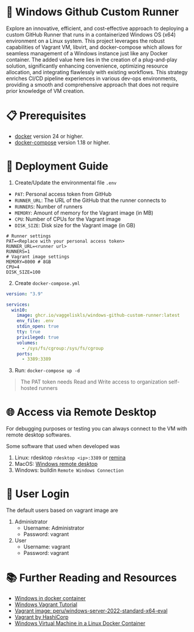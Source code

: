 # 🏃 Windows Github Custom Runner 

Explore an innovative, efficient, and cost-effective approach to deploying a custom GitHub Runner that runs in a containerized Windows OS (x64) environment on a Linux system. This project leverages the robust capabilities of Vagrant VM, libvirt, and docker-compose which allows for seamless management of a Windows instance just like any Docker container. The added value here lies in the creation of a plug-and-play solution, significantly enhancing convenience, optimizing resource allocation, and integrating flawlessly with existing workflows. This strategy enriches CI/CD pipeline experiences in various dev-ops environments, providing a smooth and comprehensive approach that does not require prior knowledge of VM creation. 

# 📋 Prerequisites

- [docker](https://www.docker.com/)  version 24 or higher.
- [docker-compose](https://www.docker.com/) version 1.18 or higher.

# 🚀 Deployment Guide

1. Create/Update the environmental file `.env`
  - `PAT`: Personal access token from GitHub
  - `RUNNER_URL`: The URL of the GitHub that the runner connects to
  - `RUNNERS`: Number of runners
  - `MEMORY`: Amount of memory for the Vagrant image (in MB)
  - `CPU`: Number of CPUs for the Vagrant image
  - `DISK_SIZE`: Disk size for the Vagrant image (in GB)
```env
# Runner settings
PAT=<Replace with your personal access token>
RUNNER_URL=<runner url>
RUNNERS=1
# Vagrant image settings
MEMORY=8000 # 8GB
CPU=4
DISK_SIZE=100
```
2. Create `docker-compose.yml`
```yaml
version: "3.9"

services:
  win10:
    image: ghcr.io/vaggeliskls/windows-github-custom-runner:latest
    env_file: .env
    stdin_open: true
    tty: true
    privileged: true
    volumes:
      - /sys/fs/cgroup:/sys/fs/cgroup
    ports:
      - 3389:3389
```
3. Run: `docker-compose up -d`

> The PAT token needs Read and Write access to organization self-hosted runners


# 🌐 Access via Remote Desktop
For debugging purposes or testing you can always connect to the VM with remote desktop softwares.

Some software that used when developed was 
1. Linux: rdesktop `rdesktop <ip>:3389` or [remina](https://remmina.org/)
2. MacOS: [Windows remote desktop](https://apps.apple.com/us/app/microsoft-remote-desktop/id1295203466?mt=12)
3. Windows: buildin `Remote Windows Connection` 

# 🔑 User Login
The default users based on vagrant image are 

1. Administrator
    - Username: Administrator
    - Password: vagrant
1. User
    - Username: vagrant
    - Password: vagrant



# 📚 Further Reading and Resources

- [Windows in docker container](https://github.com/vaggeliskls/windows-in-docker-container)
- [Windows Vagrant Tutorial](https://github.com/SecurityWeekly/vulhub-lab)
- [Vagrant image: peru/windows-server-2022-standard-x64-eval](https://app.vagrantup.com/peru/boxes/windows-server-2022-standard-x64-eval)
- [Vagrant by HashiCorp](https://www.vagrantup.com/)
- [Windows Virtual Machine in a Linux Docker Container](https://medium.com/axon-technologies/installing-a-windows-virtual-machine-in-a-linux-docker-container-c78e4c3f9ba1)
